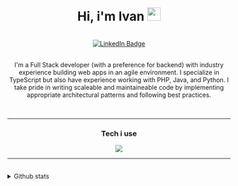 
<div align="center">
  <h1>
  Hi, i'm Ivan
  <img src="https://media.giphy.com/media/hvRJCLFzcasrR4ia7z/giphy.gif" width="30px"/>
</h1>
<br/>

<a href="https://www.linkedin.com/in/ivanczar/">
  <img src="https://img.shields.io/badge/LinkedIn-blue?style=for-the-badge&logo=linkedin&logoColor=white" alt="LinkedIn Badge"/>
</a>

<br/>
<br/>
<p>
  I'm a Full Stack developer (with a preference for backend) with industry experience building web apps in an agile environment. I specialize in TypeScript but also have experience working with PHP, Java, and Python. I take pride in writing scaleable and maintaineable code by implementing appropriate architectural patterns and following best practices.
</p>


<br/>
<hr/>
<h3>Tech i use</h3>


  <img src="https://skillicons.dev/icons?i=ts,nodejs,laravel,java,py,nextjs,mongodb,mysql,docker,raspberrypi,figma" />

<hr>
<br/>


</div>
<details>
<summary>Github stats</summary>
<br/>
<p>
    <img align="center" src="https://github-readme-stats.vercel.app/api?username=ivanczar&hide=stars,issues&show_icons=true&theme=transparent&rank_icon=github&include_all_commits=true&count_private=true" />
</p>
</details>
